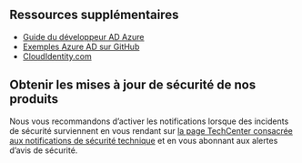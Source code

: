## <a name="additional-resources"></a>Ressources supplémentaires
* [Guide du développeur AD Azure](../articles/active-directory/develop/active-directory-developers-guide.md)
* [Exemples Azure AD sur GitHub](https://github.com/Azure-Samples/?utf8=%E2%9C%93&query=active-directory)
* [CloudIdentity.com](http://cloudidentity.com)

## <a name="get-security-updates-for-our-products"></a>Obtenir les mises à jour de sécurité de nos produits
Nous vous recommandons d’activer les notifications lorsque des incidents de sécurité surviennent en vous rendant sur [la page TechCenter consacrée aux notifications de sécurité technique](https://technet.microsoft.com/security/dd252948) et en vous abonnant aux alertes d’avis de sécurité.


<!--HONumber=Feb17_HO2-->



